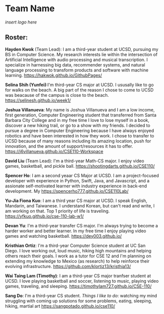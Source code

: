 # Team Name

*insert logo here*

## Roster:

**Hayden Kwok** (Team Lead): I am a third-year student at UCSD, pursuing my BS in Computer Science. My research interests lie within the intersection of Artificial Intelligence with audio processing and musical transcription. I specialize in harnessing big data, recommender systems, and natural language processing to transform products and software with machine learning.
https://hakwok.github.io/GithubPages/<br>

**Selina Shih (Yunfei)**:I'm third-year CS major at UCSD. I ususally like to go for walks on the beach. A big part of the reason I chose to come to UCSD was beacause of the campus is close to the beach. 
 https://selinesh.github.io/week1/<br>
 
**Joshua Villanueva**: My name is Joshua Villanueva and I am a low income, first generation, Computer Engineering student that transferred from Santa Barbara City College and in my free time I love to lose myself in a book, discover a new hiking trail, or go to a show with my friends. I decided to pursue a degree in Computer Engineering because I have always enjoyed robotics and have been interested in how they work. I chose to transfer to UCSD because of many reasons including its amazing location, push for innovation, and the amount of support/resources it has to offer.
https://j6villanueva.github.io/CSE110-Workspace<br>

**David Liu** (Team Lead): I'm a third-year Math-CS major. I enjoy video games, basketball, and pickle ball. https://shootingdarts.github.io/CSE110/<br>

**Spencer Ho**: I am a second yeaar CS Major at UCSD. I am a project-focused developer with experience in Python, Swift, Java, and Javascript, and a assionate self-motivated learner with industry experience in back-end development. My https://spencerho777.github.io/CSE110Lab/<br>

**Yu-Jia Fiona Kuo**: I am a third year CS major at UCSD. I speak English, Mandarin, and Taiwanese. I understand Korean, but can't read and write, I am working on that. Top 1 priority of life is traveling. https://yfkuo.github.io/cse-110-lab-w1/<br>

**Devan Yu**: I'm a third-year transfer CS major. I'm always trying to become a harder worker and better learner. In my free time I enjoy playing video games and watching basketball. https://dey003.github.io/ <br>

**Kristhian Ortiz**: I'm a third-year Computer Science student at UC San Diego. I love working out, loud music, hiking high mountains and helping others reach their goals. I work as a tutor for CSE 12 and I'm planning on extending my knowledge to Mexico (as research) to help reinforce their evolving infrastructure.
https://github.com/klortiz13/kristhia13/<br>

**Wai Taing Lam (Timothy)**: I am a third-year CS major tranfser student at UCSD. I love playing basketball and soccer, listening to music, playing video games, traveling, and sleeping. 
https://timothylam727.github.io/CSE-110/<br>

**Sang Do**: I'm a third-year CS student. _Things I like to do_: watching my mind struggling with coming up solutions for some problems, eating, sleeping, hiking, martial art https://sangpotado.github.io/cse110/<br>